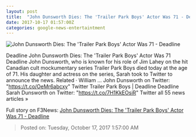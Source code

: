 ```yaml
---
layout: post
title:  "John Dunsworth Dies: The 'Trailer Park Boys' Actor Was 71 - Deadline"
date: 2017-10-17 01:57:00Z
categories: google-news-entertaintment
---
```


![John Dunsworth Dies: The 'Trailer Park Boys' Actor Was 71 - Deadline](https://pmcdeadline2.files.wordpress.com/2057/10/john-dunsworth.jpg?w=605)

Deadline John Dunsworth Dies: The 'Trailer Park Boys' Actor Was 71 Deadline John Dunsworth, who is known for his role of Jim Lahey on the hit Canadian cult mockumentary series Trailer Park Boys died today at the age of 71. His daughter and actress on the series, Sarah took to Twitter to announce the news. Related · William ... John Dunsworth on Twitter: "https://t.co/OeMr6abcxy" Twitter Trailer Park Boys | Deadline Deadline Sarah Dunsworth on Twitter: "https://t.co/7H1KkEOsiR" Twitter all 55 news articles »


Full story on F3News: [John Dunsworth Dies: The 'Trailer Park Boys' Actor Was 71 - Deadline](http://www.f3nws.com/n/ZcPcvH)

> Posted on: Tuesday, October 17, 2017 1:57:00 AM
